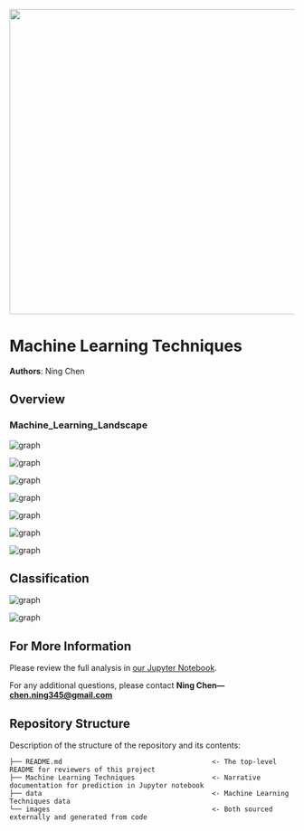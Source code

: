 <p>
<img src="images/ML.jpg" width="840" height="540">
</p>


# Machine Learning Techniques

**Authors**: Ning Chen


## Overview


### Machine_Learning_Landscape

![graph](images/best_fit_model_plot.png)

![graph](images/cyprus_prediction_plot.png)

![graph](images/money_happy_scatterplot.png)

![graph](images/overfitting_model_plot.png)

![graph](images/representative_training_data_scatterplot.png)

![graph](images/ridge_model_plot.png)

![graph](images/tweaking_model_params_plot.png)


## Classification



![graph](images/confusion_matrix_errors_plot.png)





![graph](images/roc_curve_comparison_plot.png)



## For More Information

Please review the full analysis in [our Jupyter Notebook]().

For any additional questions, please contact **Ning Chen—chen.ning345@gmail.com**

## Repository Structure

Description of the structure of the repository and its contents:

```
├── README.md                                     <- The top-level README for reviewers of this project
├── Machine Learning Techniques                   <- Narrative documentation for prediction in Jupyter notebook
├── data                                          <- Machine Learning Techniques data
└── images                                        <- Both sourced externally and generated from code

```
